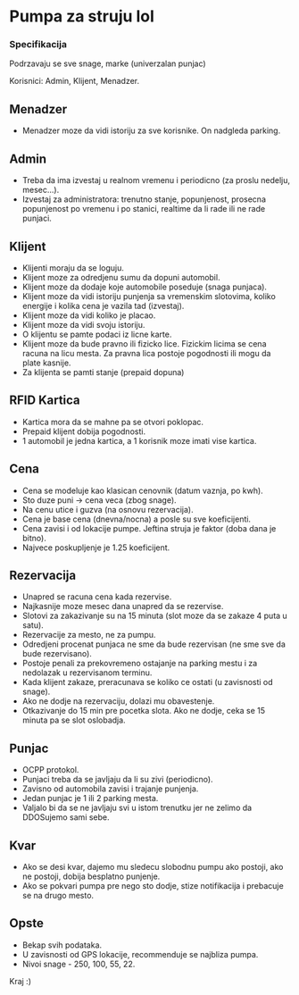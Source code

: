 # Pumpa za struju lol

### Specifikacija

Podrzavaju se sve snage, marke (univerzalan punjac)   

Korisnici: Admin, Klijent, Menadzer.   

## Menadzer 

- Menadzer moze da vidi istoriju za sve korisnike. On nadgleda parking.  

## Admin 

- Treba da ima izvestaj u realnom vremenu i periodicno (za proslu nedelju, mesec...).   
- Izvestaj za administratora: trenutno stanje, popunjenost, prosecna popunjenost po vremenu i po stanici, realtime da li rade ili ne rade punjaci.   

## Klijent 

- Klijenti moraju da se loguju.  
- Klijent moze za odredjenu sumu da dopuni automobil.  
- Klijent moze da dodaje koje automobile poseduje (snaga punjaca).   
- Klijent moze da vidi istoriju punjenja sa vremenskim slotovima, koliko energije i kolika cena je vazila tad (izvestaj).   
- Klijent moze da vidi koliko je placao.   
- Klijent moze da vidi svoju istoriju.   
- O klijentu se pamte podaci iz licne karte.   
- Klijent moze da bude pravno ili fizicko lice. Fizickim licima se cena racuna na licu mesta. Za pravna lica postoje pogodnosti ili mogu 
da plate kasnije.   
- Za klijenta se pamti stanje (prepaid dopuna)

## RFID Kartica

- Kartica mora da se mahne pa se otvori poklopac.   
- Prepaid klijent dobija pogodnosti.   
- 1 automobil je jedna kartica, a 1 korisnik moze imati vise kartica.    

## Cena

- Cena se modeluje kao klasican cenovnik (datum vaznja, po kwh).   
- Sto duze puni -> cena veca (zbog snage).    
- Na cenu utice i guzva (na osnovu rezervacija).   
- Cena je base cena (dnevna/nocna) a posle su sve koeficijenti.   
- Cena zavisi i od lokacije pumpe. Jeftina struja je faktor (doba dana je bitno).   
- Najvece poskupljenje je 1.25 koeficijent.   

## Rezervacija

- Unapred se racuna cena kada rezervise.   
- Najkasnije moze mesec dana unapred da se rezervise.   
- Slotovi za zakazivanje su na 15 minuta (slot moze da se zakaze 4 puta u satu).   
- Rezervacije za mesto, ne za pumpu.   
- Odredjeni procenat punjaca ne sme da bude rezervisan (ne sme sve da bude rezervisano).   
- Postoje penali za prekovremeno ostajanje na parking mestu i za nedolazak u rezervisanom terminu.   
- Kada klijent zakaze, preracunava se koliko ce ostati (u zavisnosti od snage).   
- Ako ne dodje na rezervaciju, dolazi mu obavestenje.   
- Otkazivanje do 15 min pre pocetka slota. Ako ne dodje, ceka se 15 minuta pa se slot oslobadja.   

## Punjac

- OCPP protokol.   
- Punjaci treba da se javljaju da li su zivi (periodicno).   
- Zavisno od automobila zavisi i trajanje punjenja.   
- Jedan punjac je 1 ili 2 parking mesta.   
- Valjalo bi da se ne javljaju svi u istom trenutku jer ne zelimo da DDOSujemo sami sebe.  

## Kvar

- Ako se desi kvar, dajemo mu sledecu slobodnu pumpu ako postoji, ako ne postoji, dobija besplatno punjenje.   
- Ako se pokvari pumpa pre nego sto dodje, stize notifikacija i prebacuje se na drugo mesto.   

## Opste
- Bekap svih podataka.   
- U zavisnosti od GPS lokacije, recommenduje se najbliza pumpa.   
- Nivoi snage - 250, 100, 55, 22.   

Kraj :)  

